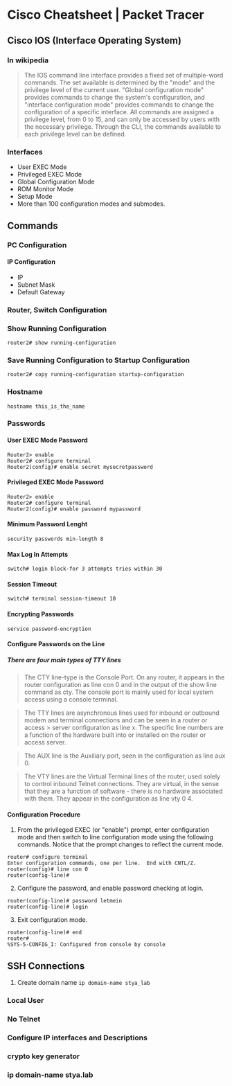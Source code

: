 # Cisco Cheatsheet | Packet Tracer

## Cisco IOS (Interface Operating System)
### In wikipedia
> The IOS command line interface provides a fixed set of multiple-word commands. The set available is determined by the "mode" and the   privilege level of the current user. "Global configuration mode" provides commands to change the system's configuration, and "interface  configuration mode" provides commands to change the configuration of a specific interface. All commands are assigned a privilege level,  from 0 to 15, and can only be accessed by users with the necessary privilege. Through the CLI, the commands available to each privilege  level can be defined.
### Interfaces

- User EXEC Mode
- Privileged EXEC Mode
- Global Configuration Mode
- ROM Monitor Mode
- Setup Mode
- More than 100 configuration modes and submodes.

## Commands

### PC Configuration
#### IP Configuration
- IP
- Subnet Mask
- Default Gateway

### Router, Switch Configuration

### Show Running Configuration
```
router2# show running-configuration
```

### Save Running Configuration to Startup Configuration
```
router2# copy running-configuration startup-configuration
```

### Hostname
```
hostname this_is_the_name
```
### Passwords

#### User EXEC Mode Password
```
Router2> enable
Router2# configure terminal
Router2(config)# enable secret mysecretpassword
```

#### Privileged EXEC Mode Password
```
Router2> enable
Router2# configure terminal
Router2(config)# enable password mypassword
```

#### Minimum Password Lenght
```
security passwords min-length 8
```

#### Max Log In Attempts
```
switch# login block-for 3 attempts tries within 30
```
#### Session Timeout
```
switch# terminal session-timeout 10
```

#### Encrypting Passwords
```
service password-encryption
```

#### Configure Passwords on the Line
##### There are four main types of TTY lines
> The CTY line-type is the Console Port. On any router, it appears in the router configuration as line con 0 and in the output of the 
> show line command as cty. The console port is mainly used for local system access using a console terminal.

> The TTY lines are asynchronous lines used for inbound or outbound modem and terminal connections and can be seen in a router or access > server configuration as line x. The specific line numbers are a function of the hardware built into or installed on the router or 
> access server.

> The AUX line is the Auxiliary port, seen in the configuration as line aux 0.

> The VTY lines are the Virtual Terminal lines of the router, used solely to control inbound Telnet connections. They are virtual, in 
> the sense that they are a function of software - there is no hardware associated with them. They appear in the configuration as line 
> vty 0 4.

#### Configuration Procedure

1. From the privileged EXEC (or "enable") prompt, enter configuration mode and then switch to line configuration mode using the following commands. Notice that the prompt changes to reflect the current mode. 
```
router# configure terminal
Enter configuration commands, one per line.  End with CNTL/Z.
router(config)# line con 0
router(config-line)#
```
2. Configure the password, and enable password checking at login.
```
router(config-line)# password letmein
router(config-line)# login
```
3. Exit configuration mode.
```
router(config-line)# end
router#
%SYS-5-CONFIG_I: Configured from console by console
```

## SSH Connections

1. Create domain name
``` ip domain-name stya_lab ```

### Local User
### No Telnet
### Configure IP interfaces and Descriptions
### crypto key generator
### ip domain-name stya.lab
